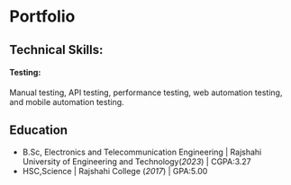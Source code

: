 # Portfolio

## Technical Skills:
#### Testing: 
Manual testing, API testing, performance testing, web automation testing, and mobile automation testing.

## Education
- B.Sc, Electronics and Telecommunication Engineering  | Rajshahi University of Engineering and Technology(_2023_) | CGPA:3.27
- HSC,Science | Rajshahi College (_2017_) | GPA:5.00
